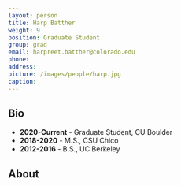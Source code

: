 ```yaml
---
layout: person
title: Harp Batther
weight: 9
position: Graduate Student
group: grad
email: harpreet.batther@colorado.edu
phone:
address:
picture: /images/people/harp.jpg
caption:
---
```


## Bio

- **2020-Current** - Graduate Student, CU Boulder
- **2018-2020** - M.S., CSU Chico
- **2012-2016** - B.S., UC Berkeley

## About
